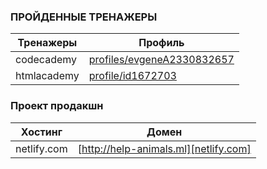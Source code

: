 ### ПРОЙДЕННЫЕ ТРЕНАЖЕРЫ

| Тренажеры   | Профиль                                      |
| ----------- | -------------------------------------------- |
| codecademy  | [profiles/evgeneA2330832657][codecademy.com] |
| htmlacademy | [profile/id1672703][htmlacademy.ru]          |

[codecademy.com]: https://www.codecademy.com/profiles/evgeneA2330832657
[htmlacademy.ru]: https://htmlacademy.ru/profile/id1672703

### Проект продакшн

| Хостинг     | Домен                                        |
| ----------- | -------------------------------------------- |
| netlify.com | [http://help-animals.ml][netlify.com] |

[netlify.com]: http://help-animals.ml/
